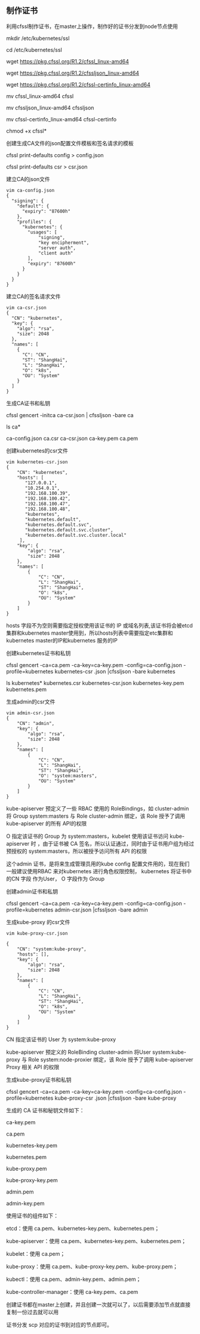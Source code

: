 ## 制作证书
利用cfssl制作证书，在master上操作，制作好的证书分发到node节点使用

mkdir /etc/kubernetes/ssl

cd /etc/kubernetes/ssl

wget https://pkg.cfssl.org/R1.2/cfssl_linux-amd64

wget https://pkg.cfssl.org/R1.2/cfssljson_linux-amd64

wget https://pkg.cfssl.org/R1.2/cfssl-certinfo_linux-amd64

mv cfssl_linux-amd64 cfssl

mv cfssljson_linux-amd64 cfssljson

mv cfssl-certinfo_linux-amd64 cfssl-certinfo

chmod +x cfssl*

创建生成CA文件的json配置文件模板和签名请求的模板

cfssl print-defaults config > config.json

cfssl print-defaults csr > csr.json

建立CA的json文件
```
vim ca-config.json
{
  "signing": {
    "default": {
      "expiry": "87600h"
    },
    "profiles": {
      "kubernetes": {
        "usages": [
            "signing",
            "key encipherment",
            "server auth",
            "client auth"
        ],
        "expiry": "87600h"
      }
    }
  }
}
```

建立CA的签名请求文件

```
vim ca-csr.json
{
  "CN": "kubernetes",
  "key": {
    "algo": "rsa",
    "size": 2048
  },
  "names": [
    {
      "C": "CN",
      "ST": "ShangHai",
      "L": "ShangHai",
      "O": "k8s",
      "OU": "System"
    }
  ]
}
```

生成CA证书和私钥

cfssl gencert -initca ca-csr.json | cfssljson -bare ca

ls ca*

ca-config.json  ca.csr  ca-csr.json  ca-key.pem  ca.pem

创建kubernetes的csr文件

```
vim kubernetes-csr.json 
{
    "CN": "kubernetes",
    "hosts": [
       "127.0.0.1",
       "10.254.0.1",
       "192.168.100.39",
       "192.168.100.42",
       "192.168.100.47",
       "192.168.100.48",
       "kubernetes",
       "kubernetes.default",
       "kubernetes.default.svc",
       "kubernetes.default.svc.cluster",
       "kubernetes.default.svc.cluster.local"
     ],
    "key": {
        "algo": "rsa",
        "size": 2048
    },
    "names": [
        {
            "C": "CN",
            "L": "ShangHai",
            "ST": "ShangHai",
            "O": "k8s",
            "OU": "System"
        }
    ]
}
```

hosts 字段不为空则需要指定授权使用该证书的 IP 或域名列表,该证书将会被etcd集群和kubernetes master使用到，所以hosts列表中需要指定etc集群和kubernetes master的IP和kubernetes 服务的IP

创建kubernetes证书和私钥

cfssl gencert -ca=ca.pem -ca-key=ca-key.pem -config=ca-config.json -profile=kubernetes kubernetes-csr
.json |cfssljson -bare kubernetes

ls kubernetes*
kubernetes.csr  kubernetes-csr.json  kubernetes-key.pem  kubernetes.pem

生成admin的csr文件

```
vim admin-csr.json 
{
    "CN": "admin",
    "key": {
        "algo": "rsa",
        "size": 2048
    },
    "names": [
        {
            "C": "CN",
            "L": "ShangHai",
            "ST": "ShangHai",
            "O": "system:masters",
            "OU": "System"
        }
    ]
}
```

kube-apiserver 预定义了一些 RBAC 使用的 RoleBindings，如 cluster-admin 将 Group system:masters 与 Role cluster-admin 绑定，该 Role 授予了调用kube-apiserver 的所有 API的权限

O 指定该证书的 Group 为 system:masters，kubelet 使用该证书访问 kube-apiserver 时 ，由于证书被 CA 签名，所以认证通过，同时由于证书用户组为经过预授权的 system:masters，所以被授予访问所有 API 的权限

这个admin 证书，是将来生成管理员用的kube config 配置文件用的，现在我们一般建议使用RBAC 来对kubernetes 进行角色权限控制， kubernetes 将证书中的CN 字段 作为User， O 字段作为 Group

创建admin证书和私钥

cfssl gencert -ca=ca.pem -ca-key=ca-key.pem -config=ca-config.json -profile=kubernetes admin-csr.json
 |cfssljson -bare admin

生成kube-proxy 的csr文件

```
vim kube-proxy-csr.json 

{
    "CN": "system:kube-proxy",
    "hosts": [],
    "key": {
        "algo": "rsa",
        "size": 2048
    },
    "names": [
        {
            "C": "CN",
            "L": "ShangHai",
            "ST": "ShangHai",
            "O": "k8s",
            "OU": "System"
        }
    ]
}
```

CN 指定该证书的 User 为 system:kube-proxy

kube-apiserver 预定义的 RoleBinding cluster-admin 将User system:kube-proxy 与 Role system:node-proxier 绑定，该 Role 授予了调用 kube-apiserver Proxy 相关 API 的权限

生成kube-proxy证书和私钥

cfssl gencert -ca=ca.pem -ca-key=ca-key.pem -config=ca-config.json -profile=kubernetes kube-proxy-csr
.json |cfssljson -bare kube-proxy



生成的 CA 证书和秘钥文件如下：

ca-key.pem

ca.pem

kubernetes-key.pem

kubernetes.pem

kube-proxy.pem

kube-proxy-key.pem

admin.pem

admin-key.pem

使用证书的组件如下：

etcd：使用 ca.pem、kubernetes-key.pem、kubernetes.pem；

kube-apiserver：使用 ca.pem、kubernetes-key.pem、kubernetes.pem；

kubelet：使用 ca.pem；

kube-proxy：使用 ca.pem、kube-proxy-key.pem、kube-proxy.pem；

kubectl：使用 ca.pem、admin-key.pem、admin.pem；

kube-controller-manager：使用 ca-key.pem、ca.pem

创建证书都在master上创建，并且创建一次就可以了，以后需要添加节点就直接复制一份过去就可以用

证书分发
scp 对应的证书到对应的节点即可。
